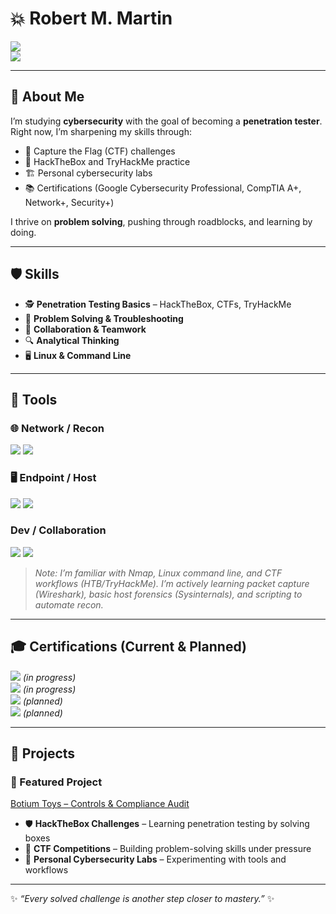 # 💥 Robert M. Martin

<a href="https://www.linkedin.com/in/robert-martin-653820263/"><img src="https://img.shields.io/badge/-LinkedIn-0072b1?&style=for-the-badge&logo=linkedin&logoColor=white" /></a>  
<a href="https://github.com/Joettyy"><img src="https://img.shields.io/badge/-GitHub-181717?&style=for-the-badge&logo=github&logoColor=white" /></a>  

---

## 👋 About Me  
I’m studying **cybersecurity** with the goal of becoming a **penetration tester**.  
Right now, I’m sharpening my skills through:  

- 🎯 Capture the Flag (CTF) challenges  
- 🔐 HackTheBox and TryHackMe practice  
- 🏗 Personal cybersecurity labs  
- 📚 Certifications (Google Cybersecurity Professional, CompTIA A+, Network+, Security+)  

I thrive on **problem solving**, pushing through roadblocks, and learning by doing.  

---

## 🛡 Skills  

- 🕵️ **Penetration Testing Basics** – HackTheBox, CTFs, TryHackMe  
- 🧩 **Problem Solving & Troubleshooting**  
- 🤝 **Collaboration & Teamwork**  
- 🔍 **Analytical Thinking**  
- 🖥 **Linux & Command Line**  

---

## 🧰 Tools  

### 🌐 Network / Recon  
<img src="https://img.shields.io/badge/-Nmap-0A0A0A?&style=for-the-badge&logo=nmap&logoColor=white" />  
<img src="https://img.shields.io/badge/-Wireshark-1679A7?&style=for-the-badge&logo=wireshark&logoColor=white" />  

### 🖥 Endpoint / Host  
<img src="https://img.shields.io/badge/-Linux_Bash-333333?&style=for-the-badge&logo=gnu-bash&logoColor=white" />  
<img src="https://img.shields.io/badge/-Sysinternals-0078D7?&style=for-the-badge&logo=windows&logoColor=white" />  

### Dev / Collaboration  
<img src="https://img.shields.io/badge/-Git-181717?&style=for-the-badge&logo=git&logoColor=white" />  
<img src="https://img.shields.io/badge/-GitHub-181717?&style=for-the-badge&logo=github&logoColor=white" />  

> *Note: I’m familiar with Nmap, Linux command line, and CTF workflows (HTB/TryHackMe). I’m actively learning packet capture (Wireshark), basic host forensics (Sysinternals), and scripting to automate recon.*

---

## 🎓 Certifications (Current & Planned)  

<img src="https://img.shields.io/badge/-Google_Cybersecurity_Professional-4285F4?&style=for-the-badge&logo=google&logoColor=white" /> *(in progress)*  
<img src="https://img.shields.io/badge/-CompTIA_A%2B-4D4D4D?&style=for-the-badge&logo=CompTIA&logoColor=white" /> *(in progress)*  
<img src="https://img.shields.io/badge/-CompTIA_Network%2B-007ACC?&style=for-the-badge&logo=CompTIA&logoColor=white" /> *(planned)*  
<img src="https://img.shields.io/badge/-CompTIA_Security%2B-FF0000?&style=for-the-badge&logo=CompTIA&logoColor=white" /> *(planned)*  

---

## 🔬 Projects  
### 🔗 Featured Project  
[Botium Toys – Controls & Compliance Audit](https://github.com/rmok1/botium-toys-audit)  
- 🛡 **HackTheBox Challenges** – Learning penetration testing by solving boxes  
- 🎯 **CTF Competitions** – Building problem-solving skills under pressure  
- 🧪 **Personal Cybersecurity Labs** – Experimenting with tools and workflows  

---

✨ *“Every solved challenge is another step closer to mastery.”* ✨
